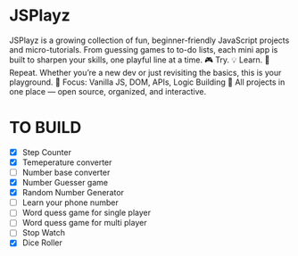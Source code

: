 # JSPlayz

JSPlayz is a growing collection of fun, beginner-friendly JavaScript projects and micro-tutorials. From guessing games to to-do lists, each mini app is built to sharpen your skills, one playful line at a time.  🎮 Try. 💡 Learn. 🔁 Repeat.  Whether you’re a new dev or just revisiting the basics, this is your playground.  🧠 Focus: Vanilla JS, DOM, APIs, Logic Building 💾 All projects in one place — open source, organized, and interactive.


# TO BUILD

* [X] Step Counter
* [X] Temeperature converter
* [ ] Number base converter
* [X] Number Guesser game
* [X] Random Number Generator
* [ ] Learn your phone number
* [ ] Word quess game for single player
* [ ] Word quess game for multi player
* [ ] Stop Watch
* [X] Dice Roller
